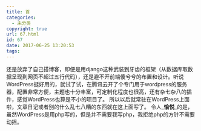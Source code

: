 ```yaml
---
title: 首
categories:
  - 未分类
copyright: true
url: 67.html
id: 67
date: 2017-06-25 13:20:53
tags:
---
```


还是放弃了自己搭博客，即便是用django这种武装到牙齿的框架（从数据库取数据呈现到网页不超过五行代码），还是避不开前端傻兮兮的布置和设计。听说WordPress挺好用的，就试了试，在腾讯云开了个专门用于wordpress的服务器，配置非常方便，主题也十分丰富，可定制化程度也很高，还有杂七杂八的插件，感觉WordPress也算是不小的项目了。 所以以后就常驻在WordPress上面啦，文章日记或者别的什么乱七八糟的东西就在这上面写了。 令人_**愉悦**_的是，虽然WordPress是用php写的，但是并不需要我写php，我拒绝php的方针不需要动摇。